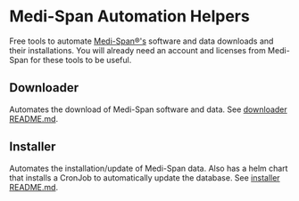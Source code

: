 # Medi-Span Automation Helpers

Free tools to automate [Medi-Span®'s](https://www.wolterskluwer.com/en/solutions/medi-span) software and data downloads and their installations. 
You will already need an account and licenses from Medi-Span for these tools to be useful.

## Downloader

Automates the download of Medi-Span software and data. See [downloader README.md](downloader/README.md).

## Installer

Automates the installation/update of Medi-Span data. Also has a helm chart that installs a CronJob to automatically update the database. See [installer README.md](installer/README.md).
